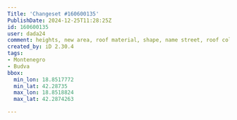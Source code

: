 ```yaml
---
Title: 'Changeset #160600135'
PublishDate: 2024-12-25T11:28:25Z
id: 160600135
user: dada24
comment: heights, new area, roof material, shape, name street, roof colour
created_by: iD 2.30.4
tags:
- Montenegro
- Budva
bbox:
  min_lon: 18.8517772
  min_lat: 42.28735
  max_lon: 18.8518824
  max_lat: 42.2874263

---
```


